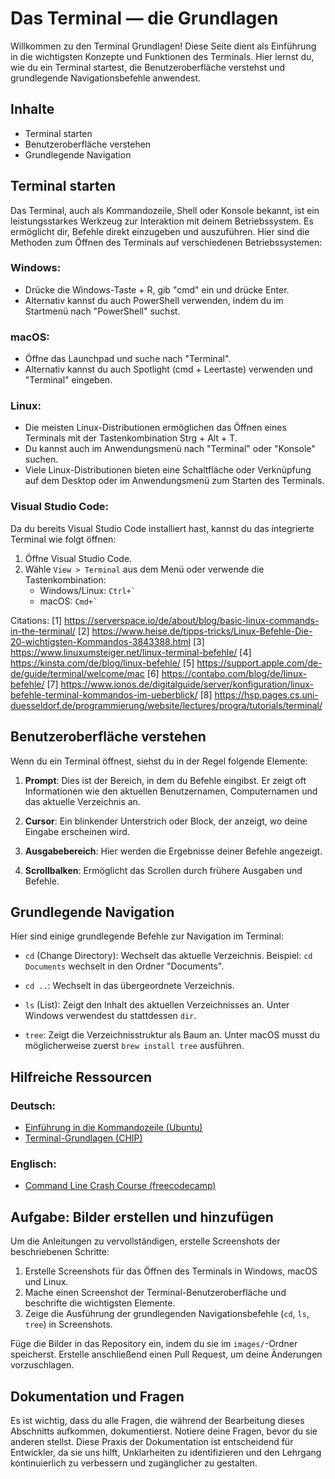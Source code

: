 # Das Terminal — die Grundlagen

Willkommen zu den Terminal Grundlagen! Diese Seite dient als Einführung in die wichtigsten Konzepte und Funktionen des Terminals. Hier lernst du, wie du ein Terminal startest, die Benutzeroberfläche verstehst und grundlegende Navigationsbefehle anwendest.

## Inhalte

- Terminal starten
- Benutzeroberfläche verstehen
- Grundlegende Navigation

## Terminal starten

Das Terminal, auch als Kommandozeile, Shell oder Konsole bekannt, ist ein leistungsstarkes Werkzeug zur Interaktion mit deinem Betriebssystem. Es ermöglicht dir, Befehle direkt einzugeben und auszuführen. Hier sind die Methoden zum Öffnen des Terminals auf verschiedenen Betriebssystemen:

### Windows:
- Drücke die Windows-Taste + R, gib "cmd" ein und drücke Enter.
- Alternativ kannst du auch PowerShell verwenden, indem du im Startmenü nach "PowerShell" suchst.

### macOS:
- Öffne das Launchpad und suche nach "Terminal".
- Alternativ kannst du auch Spotlight (cmd + Leertaste) verwenden und "Terminal" eingeben.

### Linux:
- Die meisten Linux-Distributionen ermöglichen das Öffnen eines Terminals mit der Tastenkombination Strg + Alt + T.
- Du kannst auch im Anwendungsmenü nach "Terminal" oder "Konsole" suchen.
- Viele Linux-Distributionen bieten eine Schaltfläche oder Verknüpfung auf dem Desktop oder im Anwendungsmenü zum Starten des Terminals.

### Visual Studio Code:
Da du bereits Visual Studio Code installiert hast, kannst du das integrierte Terminal wie folgt öffnen:
1. Öffne Visual Studio Code.
2. Wähle `View > Terminal` aus dem Menü oder verwende die Tastenkombination:
   - Windows/Linux: ``Ctrl+` ``
   - macOS: ``Cmd+` ``



Citations:
[1] https://serverspace.io/de/about/blog/basic-linux-commands-in-the-terminal/
[2] https://www.heise.de/tipps-tricks/Linux-Befehle-Die-20-wichtigsten-Kommandos-3843388.html
[3] https://www.linuxumsteiger.net/linux-terminal-befehle/
[4] https://kinsta.com/de/blog/linux-befehle/
[5] https://support.apple.com/de-de/guide/terminal/welcome/mac
[6] https://contabo.com/blog/de/linux-befehle/
[7] https://www.ionos.de/digitalguide/server/konfiguration/linux-befehle-terminal-kommandos-im-ueberblick/
[8] https://hsp.pages.cs.uni-duesseldorf.de/programmierung/website/lectures/progra/tutorials/terminal/

## Benutzeroberfläche verstehen

Wenn du ein Terminal öffnest, siehst du in der Regel folgende Elemente:

1. **Prompt**: Dies ist der Bereich, in dem du Befehle eingibst. Er zeigt oft Informationen wie den aktuellen Benutzernamen, Computernamen und das aktuelle Verzeichnis an.

2. **Cursor**: Ein blinkender Unterstrich oder Block, der anzeigt, wo deine Eingabe erscheinen wird.

3. **Ausgabebereich**: Hier werden die Ergebnisse deiner Befehle angezeigt.

4. **Scrollbalken**: Ermöglicht das Scrollen durch frühere Ausgaben und Befehle.

## Grundlegende Navigation

Hier sind einige grundlegende Befehle zur Navigation im Terminal:

- `cd` (Change Directory): Wechselt das aktuelle Verzeichnis.
  Beispiel: `cd Documents` wechselt in den Ordner "Documents".

- `cd ..`: Wechselt in das übergeordnete Verzeichnis.

- `ls` (List): Zeigt den Inhalt des aktuellen Verzeichnisses an.
  Unter Windows verwendest du stattdessen `dir`.

- `tree`: Zeigt die Verzeichnisstruktur als Baum an.
  Unter macOS musst du möglicherweise zuerst `brew install tree` ausführen.

## Hilfreiche Ressourcen

### Deutsch:
- [Einführung in die Kommandozeile (Ubuntu)](https://wiki.ubuntuusers.de/Einsteiger/Kommandozeile/)
- [Terminal-Grundlagen (CHIP)](https://praxistipps.chip.de/terminal-grundlagen-die-wichtigsten-befehle_41343)

### Englisch:
- [Command Line Crash Course (freecodecamp)](https://www.freecodecamp.org/news/command-line-for-beginners/)

## Aufgabe: Bilder erstellen und hinzufügen

Um die Anleitungen zu vervollständigen, erstelle Screenshots der beschriebenen Schritte:

1. Erstelle Screenshots für das Öffnen des Terminals in Windows, macOS und Linux.
2. Mache einen Screenshot der Terminal-Benutzeroberfläche und beschrifte die wichtigsten Elemente.
3. Zeige die Ausführung der grundlegenden Navigationsbefehle (`cd`, `ls`, `tree`) in Screenshots.

Füge die Bilder in das Repository ein, indem du sie im `images/`-Ordner speicherst. Erstelle anschließend einen Pull Request, um deine Änderungen vorzuschlagen.

## Dokumentation und Fragen

Es ist wichtig, dass du alle Fragen, die während der Bearbeitung dieses Abschnitts aufkommen, dokumentierst. Notiere deine Fragen, bevor du sie anderen stellst. Diese Praxis der Dokumentation ist entscheidend für Entwickler, da sie uns hilft, Unklarheiten zu identifizieren und den Lehrgang kontinuierlich zu verbessern und zugänglicher zu gestalten.
